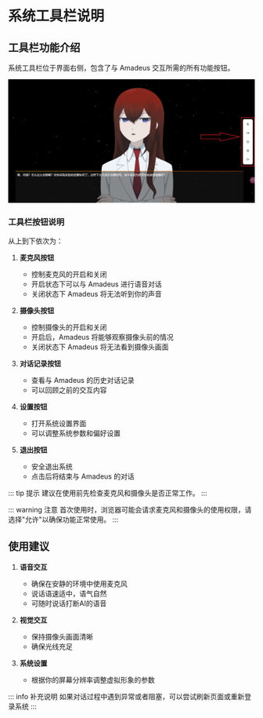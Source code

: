 # 系统工具栏说明

## 工具栏功能介绍

系统工具栏位于界面右侧，包含了与 Amadeus 交互所需的所有功能按钮。

![工具栏界面](./public/images/4.png)

### 工具栏按钮说明

从上到下依次为：

1. **麦克风按钮**
   - 控制麦克风的开启和关闭
   - 开启状态下可以与 Amadeus 进行语音对话
   - 关闭状态下 Amadeus 将无法听到你的声音

2. **摄像头按钮**
   - 控制摄像头的开启和关闭
   - 开启后，Amadeus 将能够观察摄像头前的情况
   - 关闭状态下 Amadeus 将无法看到摄像头画面

3. **对话记录按钮**
   - 查看与 Amadeus 的历史对话记录
   - 可以回顾之前的交互内容

4. **设置按钮**
   - 打开系统设置界面
   - 可以调整系统参数和偏好设置

5. **退出按钮**
   - 安全退出系统
   - 点击后将结束与 Amadeus 的对话

::: tip 提示
建议在使用前先检查麦克风和摄像头是否正常工作。
:::

::: warning 注意
首次使用时，浏览器可能会请求麦克风和摄像头的使用权限，请选择"允许"以确保功能正常使用。
:::

## 使用建议

1. **语音交互**
   - 确保在安静的环境中使用麦克风
   - 说话语速适中，语气自然
   - 可随时说话打断AI的语音

2. **视觉交互**
   - 保持摄像头画面清晰
   - 确保光线充足

3. **系统设置**
   - 根据你的屏幕分辨率调整虚拟形象的参数

::: info 补充说明
如果对话过程中遇到异常或者阻塞，可以尝试刷新页面或重新登录系统
:::

